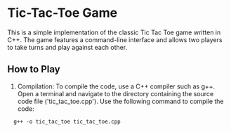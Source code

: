 # Tic-Tac-Toe Game

This is a simple implementation of the classic Tic Tac Toe game written in C++. The game features a command-line interface and allows two players to take turns and play against each other. 

## How to Play

1. Compilation: To compile the code, use a C++ compiler such as g++. Open a terminal and navigate to the directory containing the source code file ('tic_tac_toe.cpp'). Use the following command to compile the code:

```shell
  g++ -o tic_tac_toe tic_tac_toe.cpp
```

